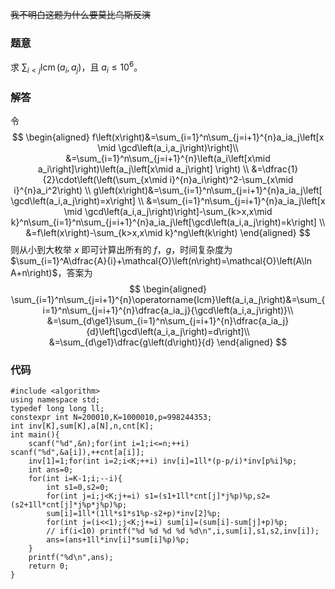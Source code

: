 ~~我不明白这题为什么要莫比乌斯反演~~

### 题意
求 $\sum_{i< j}\operatorname{lcm}\left(a_i,a_j\right)$，且 $a_i\le10^6$。
### 解答
令
$$
\begin{aligned}
f\left(x\right)&=\sum_{i=1}^n\sum_{j=i+1}^{n}a_ia_j\left[x \mid \gcd\left(a_i,a_j\right)\right]\\
&=\sum_{i=1}^n\sum_{j=i+1}^{n}\left(a_i\left[x\mid a_i\right]\right)\left(a_j\left[x\mid a_j\right] \right) \\
&=\dfrac{1}{2}\cdot\left(\left(\sum_{x\mid i}^{n}a_i\right)^2-\sum_{x\mid i}^{n}a_i^2\right) \\
g\left(x\right)&=\sum_{i=1}^n\sum_{j=i+1}^{n}a_ia_j\left[ \gcd\left(a_i,a_j\right)=x\right] \\
&=\sum_{i=1}^n\sum_{j=i+1}^{n}a_ia_j\left[x \mid \gcd\left(a_i,a_j\right)\right]-\sum_{k>x,x\mid k}^n\sum_{i=1}^n\sum_{j=i+1}^{n}a_ia_j\left[\gcd\left(a_i,a_j\right)=k\right] \\
&=f\left(x\right)-\sum_{k>x,x\mid k}^ng\left(k\right)
\end{aligned}
$$
则从小到大枚举 $x$ 即可计算出所有的 $f$，$g$，时间复杂度为 $\sum_{i=1}^A\dfrac{A}{i}+\mathcal{O}\left(n\right)=\mathcal{O}\left(A\ln A+n\right)$，答案为
$$
\begin{aligned}
\sum_{i=1}^n\sum_{j=i+1}^{n}\operatorname{lcm}\left(a_i,a_j\right)&=\sum_{i=1}^n\sum_{j=i+1}^{n}\dfrac{a_ia_j}{\gcd\left(a_i,a_j\right)}\\
&=\sum_{d\ge1}\sum_{i=1}^n\sum_{j=i+1}^{n}\dfrac{a_ia_j}{d}\left[\gcd\left(a_i,a_j\right)=d\right]\\
&=\sum_{d\ge1}\dfrac{g\left(d\right)}{d}
\end{aligned}
$$
### 代码
```cpp#include <cstdio>
#include <algorithm>
using namespace std;
typedef long long ll;
constexpr int N=200010,K=1000010,p=998244353;
int inv[K],sum[K],a[N],n,cnt[K];
int main(){
    scanf("%d",&n);for(int i=1;i<=n;++i) scanf("%d",&a[i]),++cnt[a[i]];
    inv[1]=1;for(int i=2;i<K;++i) inv[i]=1ll*(p-p/i)*inv[p%i]%p;
    int ans=0;
    for(int i=K-1;i;--i){
        int s1=0,s2=0;
        for(int j=i;j<K;j+=i) s1=(s1+1ll*cnt[j]*j%p)%p,s2=(s2+1ll*cnt[j]*j%p*j%p)%p;
        sum[i]=1ll*(1ll*s1*s1%p-s2+p)*inv[2]%p;
        for(int j=(i<<1);j<K;j+=i) sum[i]=(sum[i]-sum[j]+p)%p;
        // if(i<10) printf("%d %d %d %d %d\n",i,sum[i],s1,s2,inv[i]);
        ans=(ans+1ll*inv[i]*sum[i]%p)%p;
    }
    printf("%d\n",ans);
    return 0;
}

```